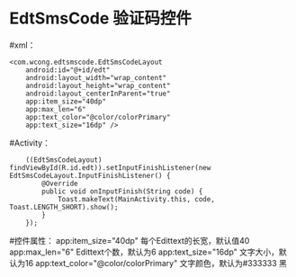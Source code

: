# EdtSmsCode 验证码控件

#xml：

<RelativeLayout xmlns:android="http://schemas.android.com/apk/res/android"
    xmlns:app="http://schemas.android.com/apk/res-auto"
    android:layout_width="match_parent"
    android:layout_height="match_parent">

    <com.wcong.edtsmscode.EdtSmsCodeLayout
        android:id="@+id/edt"
        android:layout_width="wrap_content"
        android:layout_height="wrap_content"
        android:layout_centerInParent="true"
        app:item_size="40dp"
        app:max_len="6"
        app:text_color="@color/colorPrimary"
        app:text_size="16dp" />
</RelativeLayout>

#Activity：

        ((EdtSmsCodeLayout) findViewById(R.id.edt)).setInputFinishListener(new EdtSmsCodeLayout.InputFinishListener() {
            @Override
            public void onInputFinish(String code) {
                Toast.makeText(MainActivity.this, code, Toast.LENGTH_SHORT).show();
            }
        });
       
        
#控件属性：
app:item_size="40dp"  每个Edittext的长宽，默认值40
app:max_len="6"  Edittext个数，默认为6
app:text_size="16dp"  文字大小，默认为16
app:text_color="@color/colorPrimary"  文字颜色，默认为#333333 黑
